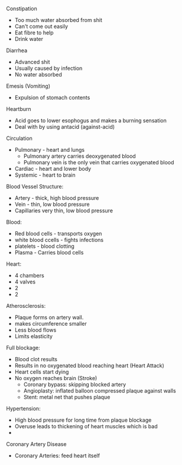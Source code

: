 Constipation
- Too much water absorbed from shit
- Can't come out easily
- Eat fibre to help
- Drink water

Diarrhea
- Advanced shit
- Usually caused by infection
- No water absorbed

Emesis (Vomiting)
- Expulsion of stomach contents

Heartburn
- Acid goes to lower esophogus and makes a burning sensation
- Deal with by using antacid (against-acid)

Circulation
- Pulmonary - heart and lungs
	- Pulmonary artery carries deoxygenated blood
	- Pulmonary vein is the only vein that carries oxygenated blood
- Cardiac - heart and lower body
- Systemic - heart to brain

Blood Vessel Structure:
- Artery - thick, high blood pressure
- Vein - thin, low blood pressure
- Capillaries very thin, low blood pressure

Blood:
- Red blood cells - transports oxygen
- white blood ccells - fights infections
- platelets - blood clotting
- Plasma - Carries blood cells

Heart:
- 4 chambers
- 4 valves
- 2 
- 2 

Atherosclerosis:
- Plaque forms on artery wall. 
- makes circumference smaller
- Less blood flows
- Limits elasticity 

Full blockage:
- Blood clot results
- Results in no oxygenated blood reaching heart (Heart Attack)
- Heart cells start dying
- No oxygen reaches brain (Stroke)
	- Coronary bypass: skipping blocked artery
	- Angioplasty: inflated balloon compressed plaque against walls
	- Stent: metal net that pushes plaque

Hypertension:
- High blood pressure for long time from plaque blockage
- Overuse leads to thickening of heart muscles which is bad
- 

Coronary Artery Disease
- Coronary Arteries: feed heart itself

